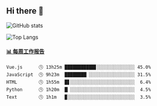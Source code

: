 ## Hi there 👋

![GitHub stats](https://github-readme-stats.orilight.top/api?username=orilights)

![Top Langs](https://github-readme-stats.orilight.top/api/top-langs/?username=orilights&layout=compact)

<!-- waka-box start -->
#### <a href="https://gist.github.com/92c8d5b388768c10efcba86e82b7c4fb" target="_blank">📊 每周工作报告</a>
```text
Vue.js      🕓 13h25m ███████████▋░░░░░░░░░░░░░░ 45.0%
JavaScript  🕓 9h23m  ████████▏░░░░░░░░░░░░░░░░░ 31.5%
HTML        🕓 1h55m  █▋░░░░░░░░░░░░░░░░░░░░░░░░  6.4%
Python      🕓 1h20m  █▏░░░░░░░░░░░░░░░░░░░░░░░░  4.5%
Text        🕓 1h1m   ▉░░░░░░░░░░░░░░░░░░░░░░░░░  3.5%
```
<!-- Powered by https://github.com/journey-ad/waka-box-go . -->
<!-- waka-box end -->

